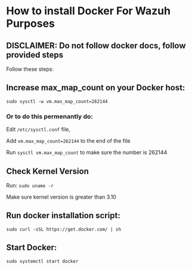 # How to install Docker For Wazuh Purposes

## DISCLAIMER: Do not follow docker docs, follow provided steps


Follow these steps:

## Increase max_map_count on your Docker host:

`sudo sysctl -w vm.max_map_count=262144`

### Or to do this permenantly do: 

Edit `/etc/sysctl.conf` file, 

Add `vm.max_map_count=262144` to the end of the file

Run `sysctl vm.max_map_count` to make sure the number is 262144

## Check Kernel Version

Run: `sudo uname -r`

Make sure kernel version is greater than 3.10


## Run docker installation script:

`sudo curl -sSL https://get.docker.com/ | sh`

## Start Docker:

`sudo systemctl start docker`